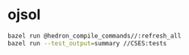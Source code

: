 # ojsol

``` bash
bazel run @hedron_compile_commands//:refresh_all
bazel run --test_output=summary //CSES:tests
```
